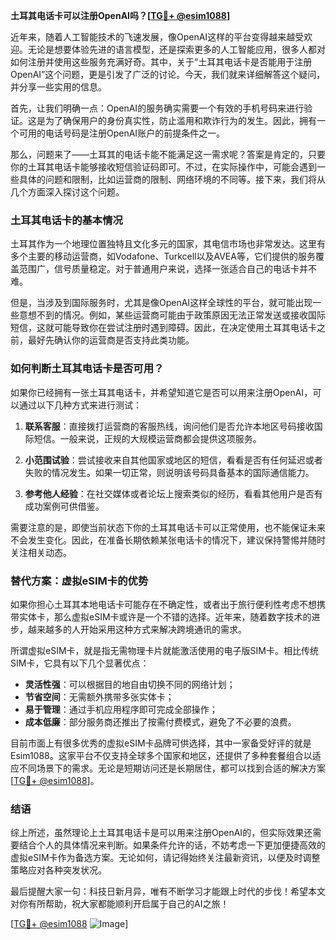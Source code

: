 **土耳其电话卡可以注册OpenAI吗？[[TG💪+ @esim1088](https://t.me/s/esim1088)]**

近年来，随着人工智能技术的飞速发展，像OpenAI这样的平台变得越来越受欢迎。无论是想要体验先进的语言模型，还是探索更多的人工智能应用，很多人都对如何注册并使用这些服务充满好奇。其中，关于“土耳其电话卡是否能用于注册OpenAI”这个问题，更是引发了广泛的讨论。今天，我们就来详细解答这个疑问，并分享一些实用的信息。

首先，让我们明确一点：OpenAI的服务确实需要一个有效的手机号码来进行验证。这是为了确保用户的身份真实性，防止滥用和欺诈行为的发生。因此，拥有一个可用的电话号码是注册OpenAI账户的前提条件之一。

那么，问题来了——土耳其的电话卡能不能满足这一需求呢？答案是肯定的，只要你的土耳其电话卡能够接收短信验证码即可。不过，在实际操作中，可能会遇到一些具体的问题和限制，比如运营商的限制、网络环境的不同等。接下来，我们将从几个方面深入探讨这个问题。

### 土耳其电话卡的基本情况

土耳其作为一个地理位置独特且文化多元的国家，其电信市场也非常发达。这里有多个主要的移动运营商，如Vodafone、Turkcell以及AVEA等，它们提供的服务覆盖范围广，信号质量稳定。对于普通用户来说，选择一张适合自己的电话卡并不难。

但是，当涉及到国际服务时，尤其是像OpenAI这样全球性的平台，就可能出现一些意想不到的情况。例如，某些运营商可能由于政策原因无法正常发送或接收国际短信，这就可能导致你在尝试注册时遇到障碍。因此，在决定使用土耳其电话卡之前，最好先确认你的运营商是否支持此类功能。

### 如何判断土耳其电话卡是否可用？

如果你已经拥有一张土耳其电话卡，并希望知道它是否可以用来注册OpenAI，可以通过以下几种方式来进行测试：

1. **联系客服**：直接拨打运营商的客服热线，询问他们是否允许本地区号码接收国际短信。一般来说，正规的大规模运营商都会提供这项服务。
   
2. **小范围试验**：尝试接收来自其他国家或地区的短信，看看是否有任何延迟或者失败的情况发生。如果一切正常，则说明该号码具备基本的国际通信能力。

3. **参考他人经验**：在社交媒体或者论坛上搜索类似的经历，看看其他用户是否有成功案例可供借鉴。

需要注意的是，即使当前状态下你的土耳其电话卡可以正常使用，也不能保证未来不会发生变化。因此，在准备长期依赖某张电话卡的情况下，建议保持警惕并随时关注相关动态。

### 替代方案：虚拟eSIM卡的优势

如果你担心土耳其本地电话卡可能存在不确定性，或者出于旅行便利性考虑不想携带实体卡，那么虚拟eSIM卡或许是一个不错的选择。近年来，随着数字技术的进步，越来越多的人开始采用这种方式来解决跨境通讯的需求。

所谓虚拟eSIM卡，就是指无需物理卡片就能激活使用的电子版SIM卡。相比传统SIM卡，它具有以下几个显著优点：
- **灵活性强**：可以根据目的地自由切换不同的网络计划；
- **节省空间**：无需额外携带多张实体卡；
- **易于管理**：通过手机应用程序即可完成全部操作；
- **成本低廉**：部分服务商还推出了按需付费模式，避免了不必要的浪费。

目前市面上有很多优秀的虚拟eSIM卡品牌可供选择，其中一家备受好评的就是Esim1088。这家平台不仅支持全球多个国家和地区，还提供了多种套餐组合以适应不同场景下的需求。无论是短期访问还是长期居住，都可以找到合适的解决方案[[TG💪+ @esim1088](https://t.me/s/esim1088)]。

### 结语

综上所述，虽然理论上土耳其电话卡是可以用来注册OpenAI的，但实际效果还需要结合个人的具体情况来判断。如果条件允许的话，不妨考虑一下更加便捷高效的虚拟eSIM卡作为备选方案。无论如何，请记得始终关注最新资讯，以便及时调整策略应对各种突发状况。

最后提醒大家一句：科技日新月异，唯有不断学习才能跟上时代的步伐！希望本文对你有所帮助，祝大家都能顺利开启属于自己的AI之旅！

[[TG💪+ @esim1088](https://t.me/s/esim1088) ![Image](https://i.postimg.cc/4NQfJmqS/Snipaste-2025-05-13-00-14-12.png)]